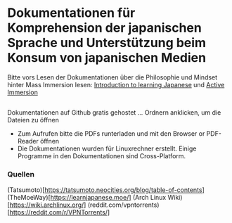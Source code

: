 # Dokumentationen für Komprehension der japanischen Sprache und Unterstützung beim Konsum von japanischen Medien
Bitte vors Lesen der Dokumentationen über die Philosophie und Mindset hinter Mass Immersion lesen: [Introduction to learning Japanese](https://tatsumoto.neocities.org/blog/introduction-to-learning-japanese) und [Active Immersion](https://tatsumoto.neocities.org/blog/active-immersion) 
##
Dokumentationen auf Github gratis gehostet … Ordnern anklicken, um die Dateien zu öffnen
+ Zum Aufrufen bitte die PDFs runterladen und mit den Browser or PDF-Reader öffnen
+ Die Dokumentationen wurden für Linuxrechner erstellt. Einige Programme in den Dokumentationen sind Cross-Platform.

### Quellen
(Tatsumoto)[https://tatsumoto.neocities.org/blog/table-of-contents]
(TheMoeWay)[https://learnjapanese.moe/]
(Arch Linux Wiki)[https://wiki.archlinux.org/]
(reddit.com/vpntorrents)[https://reddit.com/r/VPNTorrents/]
